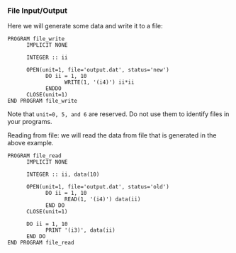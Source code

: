 ### File Input/Output 

Here we will generate some data and write it to a file: 
```
PROGRAM file_write
      IMPLICIT NONE

      INTEGER :: ii

      OPEN(unit=1, file='output.dat', status='new')
            DO ii = 1, 10
                  WRITE(1, '(i4)') ii*ii
            ENDDO
      CLOSE(unit=1)
END PROGRAM file_write
```
Note that `unit=0, 5, and 6` are reserved. Do not use them to identify files in your programs. 

Reading from file: we will read the data from file that is generated in the above example. 
```
PROGRAM file_read
      IMPLICIT NONE

      INTEGER :: ii, data(10)

      OPEN(unit=1, file='output.dat', status='old')
            DO ii = 1, 10
                  READ(1, '(i4)') data(ii)
            END DO
      CLOSE(unit=1)

      DO ii = 1, 10
            PRINT '(i3)', data(ii)
      END DO
END PROGRAM file_read
```
